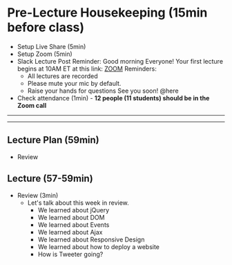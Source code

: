 # Pre-Lecture Housekeeping (15min before class)
* Setup Live Share (5min)
* Setup Zoom (5min)
* Slack Lecture Post Reminder:
Good morning Everyone!
Your first lecture begins at 10AM ET at this link: [ZOOM](https://us02web.zoom.us/j/89032728159)
Reminders:
    * All lectures are recorded
    * Please mute your mic by default.
    * Raise your hands for questions
See you soon!
@here
* Check attendance (1min) - **12 people (11 students) should be in the Zoom call**

---
---


## Lecture Plan (59min)
* Review

## Lecture (57-59min)
* Review (3min)
    * Let's talk about this week in review.
        * We learned about jQuery
        * We learned about DOM
        * We learned about Events
        * We learned about Ajax
        * We learned about Responsive Design
        * We learned about how to deploy a website
        * How is Tweeter going?